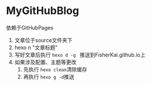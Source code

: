 # MyGitHubBlog
依赖于GitHubPages

1. 文章位于source文件夹下
2. hexo n "文章标题"
3. 写好文章后执行 ` hexo d -g  ` 推送到FisherKai.github.io上
4. 如果涉及配置、主题等更改
   1. 先执行 ` hexo clean `清除缓存
   2. 再执行 ` hexo g -d `推送
